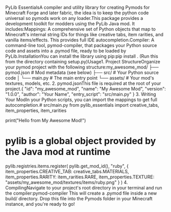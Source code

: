 PyLib EssentialsA compiler and utility library for creating Pymods for Minecraft Forge and later fabric, the idea is to keep the python code universal so pymods work on any loader.This package provides a development toolkit for modders using the PyLib Java mod. It includes:Mappings: A comprehensive set of Python objects that map to Minecraft's internal string IDs for things like creative tabs, item rarities, and vanilla items/effects. This provides full IDE autocompletion.Compiler: A command-line tool, pymod-compiler, that packages your Python source code and assets into a .pymod file, ready to be loaded by PyLib.InstallationYou can install the library using pip:pip install .
(Run this from the directory containing setup.py)Usage1. Project StructureOrganize your pymod project with the following structure:my_awesome_mod/
├── pymod.json             # Mod metadata (see below)
├── src/                   # Your Python source code
│   └── main.py            # The main entry point
└── assets/                # Your mod's textures, models, etc.
2. pymod.jsonThis file is required at the root of your project.{
   "id": "my_awesome_mod",
   "name": "My Awesome Mod",
   "version": "1.0.0",
   "author": "Your Name",
   "entry_script": "src/main.py"
   }
3. Writing Your ModIn your Python scripts, you can import the mappings to get full autocompletion.# src/main.py
   from pylib_essentials import creative_tabs, item_properties, item_rarities

print("Hello from My Awesome Mod!")

# pylib is a global object provided by the Java mod at runtime
pylib.registries.items.register(
pylib.get_mod_id(),
"ruby",
{
item_properties.CREATIVE_TAB: creative_tabs.MATERIALS,
item_properties.RARITY: item_rarities.RARE,
item_properties.TEXTURE: "assets/my_awesome_mod/textures/items/ruby.png"
}
)
4. CompilingNavigate to your project's root directory in your terminal and run the compiler:pymod-compiler
   This will create a .pymod file inside a new build/ directory. Drop this file into the Pymods folder in your Minecraft instance, and you're ready to go!